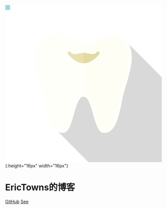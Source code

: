 ![logo](./tooth.svg){:height="16px" width="16px"}

# EricTowns的博客

[GitHub](https://github.com/EricTownsChina/erictownschina.github.io)
[See](#静静的顿河)
